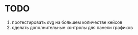 # TODO

1. протестировать svg на большем количестве кейсов
2. сделать дополнительные контролы для панели графиков
